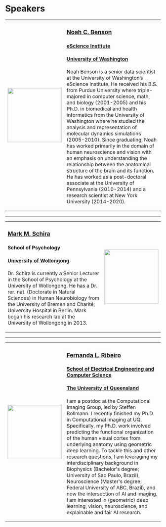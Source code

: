 # Speakers


<div>
  <table style="width:100%">
    <tr>
      <td class="speaker-image-left">
        <img src="{{site.baseurl}}/images/nbenson.png" width="175"/>
        </td>
      <td class="speaker-bio">
        <h3 class="hbio"><a href="https://nben.net/">Noah C. Benson</a></h3>
        <h4 class="hbio"><a href="https://escience.washington.edu/">eScience Institute</a></h4>
        <h4 class="hbio"><a href="https://www.washington.edu/">University of Washington</a></h4>
        <p><a href="https://github.com/noahbenson"><i class="svg-icon github"></i></a>
           <a href="mailto:nben@uw.edu"><i class="svg-icon email"></i></a>
           </p>
        <p>Noah Benson is a senior data scientist at the University of
        Washington’s eScience Institute. He received his B.S. from Purdue
        University where triple-majored in computer science, math, and biology
        (2001-2005) and his Ph.D. in biomedical and health informatics from the
        University of Washington where he studied the analysis and
        representation of molecular dynamics simulations (2005-2010). Since
        graduating, Noah has worked primarily in the domain of human
        neuroscience and vision with an emphasis on understanding the
        relationship between the anatomical structure of the brain and its
        function. He has worked as a post-doctoral associate at the University
        of Pennsylvania (2010-2014) and a research scientist at New York
        University (2014-2020).</p>
        </td></tr></table></div>

---

<div>
  <table style="width:100%">
    <tr>
      <td class="speaker-bio">
        <h3 class="hbio"><a href="https://schiralab.com/">Mark M. Schira</a></h3>
        <h4 class="hbio">School of Psychology</h4>
        <h4 class="hbio"><a href="https://www.uow.edu.au/">University of Wollongong</a></h4>
        <p><a href="https://github.com/mschira"><i class="svg-icon github"></i></a>
           <a href="mailto:mark.schira@gmail.com"><i class="svg-icon email"></i></a>
           </p>
        <p>Dr. Schira is currently a Senior Lecturer in the School of Psychology at
        the University of Wollongong. He has a Dr. rer. nat. (Doctorate in
        Natural Sciences) in Human Neurobiology from the University of Bremen
        and Charit&eacute;; University Hospital in Berlin. Mark began his research lab
        at the University of Wollongong in 2013.</p>
        </td>
      <td class="speaker-image-right">
        <img src="{{site.baseurl}}/images/mschira.png" width="175"/>
        </td></tr></table></div>

---

<div>
  <table style="width:100%">
    <tr>
      <td class="speaker-image-left">
        <img src="{{site.baseurl}}/images/fribeiro.png" width="175"/>
        </td>
      <td class="speaker-bio">
        <h3 class="hbio"><a href="https://felenitaribeiro.github.io/">Fernanda L. Ribeiro</a></h3>
        <h4 class="hbio"><a href="https://eecs.uq.edu.au/">School of Electrical Engineering and Computer Science</a></h4>
        <h4 class="hbio"><a href="https://www.uq.edu.au/">The University of Queensland</a></h4>
        <p><a href="https://github.com/felenitaribeiro"><i class="svg-icon github"></i></a>
           <a href="mailto:fernanda.ribeiro@uq.edu.au"><i class="svg-icon email"></i></a>
           </p>
        <p>I am a postdoc at the Computational Imaging Group, led by Steffen
        Bollmann. I recently finished my Ph.D. in Computational Imaging at UQ.
        Specifically, my Ph.D. work involved predicting the functional
        organization of the human visual cortex from underlying anatomy using
        geometric deep learning. To tackle this and other research questions, I
        am leveraging my interdisciplinary background in Biophysics (Bachelor's
        degree; University of Sao Paulo, Brazil), Neuroscience (Master's degree;
        Federal University of ABC, Brazil), and now the intersection of AI and
        imaging. I am interested in (geometric) deep learning, vision,
        neuroscience, and explainable and fair AI research.</p>
        </td></tr></table></div>
